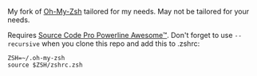 My fork of [Oh-My-Zsh](https://github.com/robbyrussell/oh-my-zsh) tailored for my needs. May not be tailored for your needs.

Requires [Source Code Pro Powerline Awesome™](https://github.com/gabrielelana/awesome-terminal-fonts/blob/7b947ed9aafad6d310d915f3bc1632ab9a64d6d4/patched/SourceCodePro+Powerline+Awesome+Regular.ttf). Don't forget to use `--recursive` when you clone this repo and add this to .zshrc:

```shell
ZSH=~/.oh-my-zsh
source $ZSH/zshrc.zsh
```
